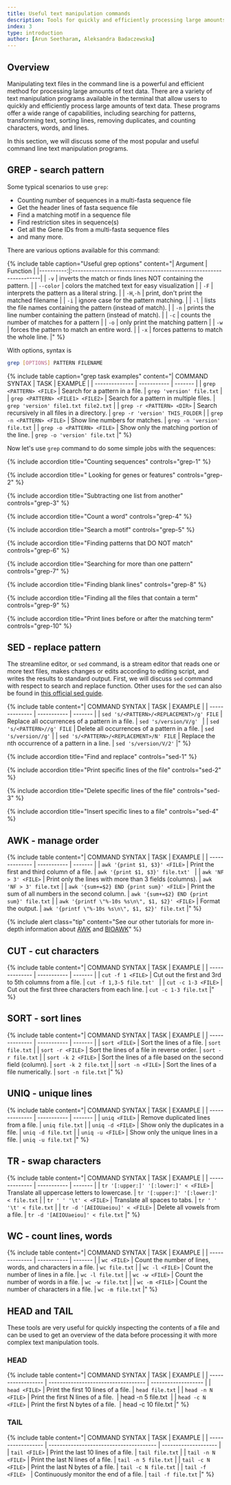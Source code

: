 ```yaml
---
title: Useful text manipulation commands
description: Tools for quickly and efficiently processing large amounts of text data
index: 3
type: introduction
author: [Arun Seetharam, Aleksandra Badaczewska]
---
```


## Overview

Manipulating text files in the command line is a powerful and efficient method for processing large amounts of text data. 
There are a variety of text manipulation programs available in the terminal that allow users to quickly and efficiently process large amounts of text data. These programs offer a wide range of capabilities, including searching for patterns, transforming text, sorting lines, removing duplicates, and counting characters, words, and lines.

In this section, we will discuss some of the most popular and useful command line text manipulation programs.

## GREP - search pattern

Some typical scenarios to use `grep`:
  -	Counting number of sequences in a multi-fasta sequence file
  -	Get the header lines of fasta sequence file
  -	Find a matching motif in a sequence file
  -	Find restriction sites in sequence(s)
  -	Get all the Gene IDs from a multi-fasta sequence files 
  - and many more.

There are various options available for this command:

{% include table caption="Useful grep options" content="| Argument  | Function                                                          |
|----------:|:------------------------------------------------------------------|
| `-v`      | inverts the match or finds lines NOT containing the pattern.      |
| `--color` | colors the matched text for easy visualization                    |
| `-F`      | interprets the pattern as a literal string.                       |
| `-H`,`-h` | print, don't print the matched filename                           |
| `-i`      | ignore case for the pattern matching.                             |
| `-l`      | lists the file names containing the pattern (instead of match).   |
| `-n`      | prints the line number containing the pattern (instead of match). |
| `-c`      | counts the number of matches for a pattern                        |
| `-o`      | only print the matching pattern 			                        |
| `-w`      | forces the pattern to match an entire word.                       |
| `-x`      | forces patterns to match the whole line.                          |" %}

With options, syntax is

```bash
grep [OPTIONS] PATTERN FILENAME
```

{% include table caption="grep task examples" content="| COMMAND SYNTAX | TASK | EXAMPLE |
| -------------- | ----------- | ------- |
| `grep <PATTERN> <FILE>` | Search for a pattern in a file. | `grep 'version' file.txt` |
| `grep <PATTERN> <FILE1> <FILE2>` | Search for a pattern in multiple files. | `grep 'version' file1.txt file2.txt` |
| `grep -r <PATTERN> <DIR>` | Search recursively in all files in a directory. | `grep -r 'version' THIS_FOLDER` |
| `grep -n <PATTERN> <FILE>` | Show line numbers for matches. | `grep -n 'version' file.txt` |
| `grep -o <PATTERN> <FILE>` | Show only the matching portion of the line. | `grep -o 'version' file.txt` |" %}

Now let's use `grep` command to do some simple jobs with the sequences:

<div class="usa-accordion">

{% include accordion title="Counting sequences" controls="grep-1" %}
<div id="grep-1" class="accordion_content"   markdown='1' hidden>

By `FASTA` format definition, we know that number of sequences in a file should be equal to the number of description lines. So by counting `>` in file, you can count the number of sequences. This can be done using counting option of the `grep` with its count option `-c`.
```bash
grep -c ">" FILENAME
```
However, note that if the deflines somehow have `>` more than once, it will mess up the count! to be safe, you can use:
```bash
grep -c "^>" FILENAME
```

**Count the number of sequences AT_cDNA.fa and RefSeq.faa**
```bash
grep -c ">" AT_cDNA.fa
grep -c ">" RefSeq.faa
```

</div>

{% include accordion title=" Looking for genes or features" controls="grep-2" %}
<div id="grep-2" class="accordion_content"   markdown='1' hidden>

If you are looking for information about the sequences, you can list all the headers (description lines) for the sequences using grep. Simply search for `>` and grep will list all the description lines.
```bash
grep ">" FILENAME
grep ">" AT_cDNA.fa
```
Alternatively, you can send it to a file if you want to use it later or you can just pipe it to less or more command to scroll through it line by line or page by page.
```bash
grep ">" FILENAME > HEADERFILE.txt
grep ">" FILENAME | less
grep ">" AT_cDNA.fa | less		
```
Use  &#8593; or &#8595; arrow keys to move up and down, press `q` to exit

</div>

{% include accordion title="Subtracting one list from another" controls="grep-3" %}
<div id="grep-3" class="accordion_content"   markdown='1' hidden>

If there is a small list of genes that you want to remove from a larger list, you can use the grep function with these options:
```bash
grep -Fvw -f sub_list.txt full_list.txt
```
here `-F` and `-w` will make sure that the full word is used as literal string, `-v` will NOT print the matching patterns and `-f filename.txt` is to say that the input patterns are in the file.

</div>

{% include accordion title="Count a word" controls="grep-4" %}
<div id="grep-4" class="accordion_content"   markdown='1' hidden>

Unlike previous example, if the word your are searching occurs more than once in a line, it will only be counted once. To avoid this, you need to use a special option
```bash
grep -o "PATTERN" FILENAME
```

Now, all sorts of useful information can be obtained by just printing the pattern, instead of entire line. For example, how many times do you see a word in every line:

```bash
grep -on "PATTERN" FILENAME | cut -f 1 -d ":" | sort | uniq -c
```
This will print line number followed by number of times you see the `PATTERN` in that line.

Now, let us have some fun with `grep`! See what kind of sequences are in `AT_cDNA.fa` file. Do they all seem to belong to same organism? Which organism?

Using `grep` you can also locate all the lines that contain a specific term you are looking for. This is very useful, especially to look for a specific gene among a large number of annotated sequences.
```bash
grep "word or phrase to search" FILENAME
```
***Task 2.4: Try searching for your favorite gene, to see if it is present in AT_cDNA.fa (this file contains all annotated sequences for Arabidopsis thaliana). Unlike Google or any search engines, only exact search terms will be identified, but you can ask grep to ignore cases while searching using -i option. Try these:***
```bash
grep -i "transcription factor" AT_cDNA.fa
grep -i "TFIIIA" AT_cDNA.fa
```
You can also use this feature to see if your sequence of interest has a specific feature (restriction site, motif etc.,) or not. This can be performed better using `--color` option of the `grep`.

</div>

{% include accordion title="Search a motif" controls="grep-5" %}
<div id="grep-5" class="accordion_content"   markdown='1' hidden>

Go to the sequences directory, search for `EcoR1` (`GAATTC`) site in the `NT21.fa` file, and use the color option. Also, try looking for a `C2H2` zinc finger motif in `RefSeq.faa` file (for simplicity let's assume zinc finger motif to be `CXXXCXXXXXXXXXXHXXXH`. Either you can use dots to represent any amino acids or use complex regular expressions to come up with a more representative pattern. Try these:

```bash
grep --color "GAATTC" ./Sequences/NT21.fa
grep --color "C..C............H...H" RefSeq.faa
```

</div>

{% include accordion title="Finding patterns that DO NOT match" controls="grep-6" %}
<div id="grep-6" class="accordion_content"   markdown='1' hidden>

You can also use `grep` command to exclude the results containing your search term. Say if you want to look at genes that are not located in chromosome 1, you can exclude it form your search by specifying `-v` option.

```bash
grep -i "transcription factor" AT_cDNA.fa| grep -v "chr1"
grep -i "transcription factor" AT_cDNA.fa| grep "chr1"
```

Notice the difference in output from the above two commands.

</div>

{% include accordion title="Searching for more than one pattern" controls="grep-7" %}
<div id="grep-7" class="accordion_content"   markdown='1' hidden>

You can also use `grep` to find as set of patterns in the same command. `grep` will print the line containing any one of those patterns you specify. For this, run it as follows:

Any one pattern of the three (`OR`)
```bash
grep 'pattern1|pattern2|pattern3' FILENAME
```

All three patterns (`AND`)
```bash
grep 'pattern1' FILENAME | grep 'pattern2' | grep 'pattern3'
```

Note that in the `OR` example, `|` stands for `or` while in the `AND` example it pipes the output from one command to another.

Try to understand the following command lines (and record your results, where applicable):

```bash
grep -c -w "ATP" RefSeq.faa
grep -c CGT[CA]GTG AT_cDNA.fa
grep -l "ATG" ./sequences/*.fa
```

You can also try some regular expressions related to nucleotide/protein sequences provided earlier to see how it works.

</div>

{% include accordion title="Finding blank lines" controls="grep-8" %}
<div id="grep-8" class="accordion_content"   markdown='1' hidden>

`grep` can also be used to find blank lines. From the `regex` above, you have seen that `^` marks the beginning of a line, while `$` marks the end. So, by searching for `^$` you are looking for lines that have no content (blank).

```bash
grep "^$" FILENAME
```

Similarly, if you want to remove blank lines, you can try:

```bash
grep -v "^$" FILENAME
```

</div>

{% include accordion title="Finding all the files that contain a term" controls="grep-9" %}
<div id="grep-9" class="accordion_content"   markdown='1' hidden>

When dealing with multiple files, you will end up in situations where you want to process subset of files that are of interest. To quickly find those file, knowing a unique term that occurs in them, you can use `grep`

```bash
grep -rl "PATTERN" .
```
here `-r` recursively searches all files in sub-folders and `-l`, rather than printing the matching line, prints the filename after the first occurrence. Note the `.` at the end, it tells `grep` to use all the files that are in the directory. The result is that you will have a subset of files that are of interest to you.

If you want files that do not you the term, you can replace `-l` with `-L` (like the option `-v` for negative match). This will list only files that **DO NOT** have any match.

```bash
grep -rL "PATTERN" .
```

</div>

{% include accordion title="Print lines before or after the matching term" controls="grep-10" %}
<div id="grep-10" class="accordion_content"   markdown='1' hidden>

With the regular `grep` search, you get the line containing the matching term. Sometimes, in order to know the context of this term, it is useful to print either lines before or after the term occurrence. With `-B` (for before) and `-A` (for after), you can specify the number of lines that you want to see.

```bash
grep -B 10 "PATTERN" FILENAME
```
This will print 10 lines (including the line that has the `PATTERN`) before the match

Similarly, to print lines after the match:

```bash
grep -A 10 "PATTERN" FILENAME
```

You can also combine to get both before and after lines

```bash
grep -B 10 -A 10 "PATTERN" FILENAME
```

</div>
</div>

## SED - replace pattern

The  streamline editor,  or `sed` command, is a stream editor that reads one or more text files, makes changes or edits according to editing script, and writes the results to standard output. First, we will discuss `sed` command with respect to search and replace function. Other uses for the `sed` can also be found in [this official sed guide](http://www.grymoire.com/Unix/Sed.html#uh-47).

{% include table content="| COMMAND SYNTAX | TASK | EXAMPLE |
| -------------- | ----------- | ------- |
| `sed 's/<PATTERN>/<REPLACEMENT>/g' FILE` | Replace all occurrences of a pattern in a file. | `sed 's/version/V/g' ` |
| `sed 's/<PATTERN>//g' FILE` | Delete all occurrences of a pattern in a file. | `sed 's/version//g'` |
| `sed 's/<PATTERN>/<REPLACEMENT>/N' FILE` | Replace the nth occurrence of a pattern in a line. | `sed 's/version/V/2'` |" %}


<div class="usa-accordion">

{% include accordion title="Find and replace" controls="sed-1" %}
<div id="sed-1" class="accordion_content"   markdown='1' hidden>

Most common use of `sed` is to substitute text, matching a pattern. The syntax for doing this in `sed` is as follows:

```bash
sed 'OPERATION/REGEXP/REPLACEMENT/FLAGS' FILENAME
```

  - Here, `/` is the delimiter (you can also use `_` (underscore), `|` (pipe) or `:` (colon) as delimiter as well)
  - `OPERATION` specifies the action to be performed (sometimes if a condition is satisfied). The most common and widely used operation is `s` which does the substitution operation (other useful operators include `y` for transformation, `i` for insertion, `d` for deletion etc.).
  - `REGEXP` and `REPLACEMENT` specify search term and the substitution term respectively for the operation that is being performed.
  - `FLAGS` are additional parameters that control the operation. Some common `FLAGS` include:
      * `g`	replace all the instances of `REGEXP` with `REPLACEMENT` (globally)
      * `N` where N is any number, to replace Nth instance of the `REGEXP` with `REPLACEMENT`
      * `p` if substitution was made, then prints the new pattern space
      * `i` ignores case for matching `REGEXP`
      * `w` file If substitution was made, write out the result to the given file
      * `d` when specified without `REPLACEMENT`, deletes the found `REGEXP`

Some search and replace examples:

find and replace all chr to chromosome in the file
```bash
sed 's/chr/chromosome/g' FILENAME > NEWFILE
```
find and replace, but only the one instance per line (first occurrence of chr will be changed to chromosome)
```bash
sed 's/chr/chromosome/1' FILENAME > NEWFILE
```
find and replace, but do it directly on the original file
```bash
sed -i 's/chr/chromosome/g' FILENAME
```
find and replace directly, but save a old version too
```bash
sed -i.old 's/chr/chromosome/g' FILENAME
```
find and replace, only if you also find MTF1 in the line
```bash
sed '/MTF1/s/chr/chromosome/g' FILENAME > NEWFILE
```

</div>

{% include accordion title="Print specific lines of the file" controls="sed-2" %}
<div id="sed-2" class="accordion_content"   markdown='1' hidden>


To print a specific line, you can use the address function, note that by deafault, `sed` will stream the entire file, so when you are interested in specific lines only, you will have to suppress this feature using the option `-n`.

print 10th line
```bash
sed -n '10p' FILENAME
```
You can provide any number of additional lines to print using `-e` option (you can add any number of lines like this)

print 10th and 15th line
```bash
sed -n -e '10p' -e '15p' FILENAME
```
It also accepts range, using `,`

print lines 10 to 50
```bash
sed -n '10,50p' FILENAME
```
or you can create specific pattern, like multiple of a number using `~`

Every tenth line starting from 10, 20, 30.. to end of the file
```bash
sed -n '10~10p' FILENAME
```
print odd-numbered lines
```bash
sed -n '1~2p' FILENAME
```

Most powerful feature is that you can combine these ranges or multiples in any fashion. Example: `fastq` files have header on first line and sequence in second, next two lines will have the quality and a blank extra line (four lines make one read). Sometimes you will only need the sequence and header

to print 1,2,5,6,9,10 so on you can use
```bash
sed -n '1~4p;2~4p' FASTQ_FILE
```
pipe this to make a fasta file
```bash
sed -n '1~4p;2~4p' FASTQ_FILE | sed 's/^@/>/g' > FASTA_FILE
```
More combinations:

print 1 to 10, and then multiples of 10
```bash
sed -n '1,10~10p'  FILENAME
```

</div>

{% include accordion title="Delete specific lines of the file" controls="sed-3" %}
<div id="sed-3" class="accordion_content"   markdown='1' hidden>


All the above address types (specific line, range, multiples), also works with other types of operation, such as deletion and insertion. For deletion, you need to swap `p` with `d`

delete first line
```bash
sed "1d" FILENAME
```
delete lines 1 thru 3
```bash
sed "1,3d" FILENAME
```
delete blank lines
```bash
sed 's/^$//g' FILENAME
```

</div>

{% include accordion title="Insert specific lines to a file" controls="sed-4" %}
<div id="sed-4" class="accordion_content"   markdown='1' hidden>

Here, you use `i` for inserting text anywhere in the file


put "line to insert" in the second line
```bash
sed '2 i line to insert' FILENAME
```
</div></div>

## AWK - manage order

{% include table content="| COMMAND SYNTAX | TASK | EXAMPLE |
| -------------- | ----------- | ------- |
| `awk '{print $1, $3}' <FILE>` | Print the first and third column of a file. | `awk '{print $1, $3}' file.txt' ` |
| `awk 'NF > 3' <FILE>` | Print only the lines with more than 3 fields (columns). | `awk 'NF > 3' file.txt` |
| `awk '{sum+=$2} END {print sum}' <FILE>` | Print the sum of all numbers in the second column. | `awk '{sum+=$2} END {print sum}' file.txt` |
| `awk '{printf \"%-10s %s\n\", $1, $2}' <FILE>` | Format the output. | `awk '{printf \"%-10s %s\n\", $1, $2}' file.txt` |" %}

{% include alert class="tip" content="See our other tutorials for more in-depth information about [AWK](./awk) and [BIOAWK](./bioawk)" %}

## CUT - cut characters



{% include table content="| COMMAND SYNTAX | TASK | EXAMPLE |
| -------------- | ----------- | ------- |
| `cut -f 1 <FILE>` | Cut out the first and 3rd to 5th columns from a file. | `cut -f 1,3-5 file.txt' ` |
| `cut -c 1-3 <FILE>` | Cut out the first three characters from each line. | `cut -c 1-3 file.txt` |" %}


## SORT - sort lines


{% include table content="| COMMAND SYNTAX | TASK | EXAMPLE |
| -------------- | ----------- | ------- |
| `sort <FILE>` | Sort the lines of a file. | `sort file.txt` |
| `sort -r <FILE>` | Sort the lines of a file in reverse order. | `sort -r file.txt` |
| `sort -k 2 <FILE>` | Sort the lines of a file based on the second field (column). | `sort -k 2 file.txt` |
| `sort -n <FILE>` | Sort the lines of a file numerically. | `sort -n file.txt` |" %}


## UNIQ - unique lines



{% include table content="| COMMAND SYNTAX | TASK | EXAMPLE |
| -------------- | ----------- | ------- |
| `uniq <FILE>` | Remove duplicated lines from a file. | `uniq file.txt` |
| `uniq -d <FILE>` | Show only the duplicates in a file. | `uniq -d file.txt`  |
| `uniq -u <FILE>` | Show only the unique lines in a file. | `uniq -u file.txt` |" %}


## TR - swap characters



{% include table content="| COMMAND SYNTAX | TASK | EXAMPLE |
| -------------- | ----------- | ------- |
| `tr '[:upper:]' '[:lower:]' < <FILE>` | Translate all uppercase letters to lowercase. | `tr '[:upper:]' '[:lower:]' < file.txt` |
| `tr ' ' '\t' < <FILE>` | Translate all spaces to tabs. | `tr ' ' '\t' < file.txt` |
| `tr -d '[AEIOUaeiou]' < <FILE>` | Delete all vowels from a file. | `tr -d '[AEIOUaeiou]' < file.txt` |" %}



## WC - count lines, words



{% include table content="| COMMAND SYNTAX | TASK | EXAMPLE |
| -------------- | ----------- | ------- |
| `wc <FILE>` | Count the number of lines, words, and characters in a file. | `wc file.txt` |
| `wc -l <FILE>` | Count the number of lines in a file. | `wc -l file.txt` |
| `wc -w <FILE>` | Count the number of words in a file. | `wc -w file.txt` |
| `wc -m <FILE>` | Count the number of characters in a file. | `wc -m file.txt` |" %}



## HEAD and TAIL



These tools are very useful for quickly inspecting the contents of a file and can be used to get an overview of the data before processing it with more complex text manipulation tools.

### HEAD

{% include table content="| COMMAND SYNTAX  | TASK | EXAMPLE |
| ------------------ | ----------------------------------- | ------------------- |
| `head <FILE>` | Print the first 10 lines of a file. | `head file.txt` |
| `head -n N <FILE>` | Print the first N lines of a file.  | head -n 5 file.txt  |
| `head -c N <FILE>` | Print the first N bytes of a file.  | head -c 10 file.txt |" %}



<base class="mt">

### TAIL

{% include table content="| COMMAND SYNTAX | TASK | EXAMPLE |
| ------------------ | --------------------------------------- | -------------------- |
| `tail <FILE>` | Print the last 10 lines of a file. | `tail file.txt` |
| `tail -n N <FILE>` | Print the last N lines of a file. | `tail -n 5 file.txt` |
| `tail -c N <FILE>` | Print the last N bytes of a file. | `tail -c N file.txt` |
| `tail -f <FILE>`   | Continuously monitor the end of a file. | `tail -f file.txt` |" %}

